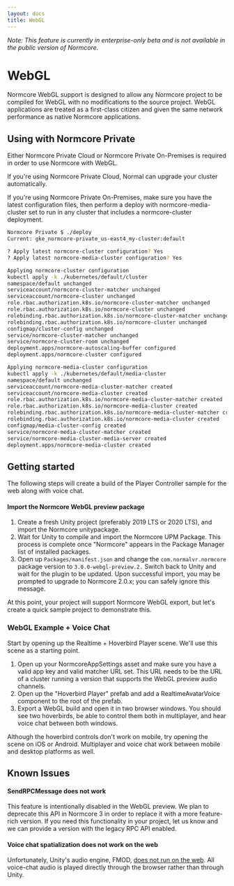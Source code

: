 ```yaml
---
layout: docs
title: WebGL
---
```

*Note: This feature is currently in enterprise-only beta and is not available in the public version of Normcore.*

# WebGL
Normcore WebGL support is designed to allow any Normcore project to be compiled for WebGL with no modifications to the source project. WebGL applications are treated as a first-class citizen and given the same network performance as native Normcore applications.

## Using with Normcore Private
Either Normcore Private Cloud or Normcore Private On-Premises is required in order to use Normcore with WebGL.

If you're using Normcore Private Cloud, Normal can upgrade your cluster automatically.

If you're using Normcore Private On-Premises, make sure you have the latest configuration files, then perform a deploy with normcore-media-cluster set to run in any cluster that includes a normcore-cluster deployment.

```bash
Normcore Private $ ./deploy
Current: gke_normcore-private_us-east4_my-cluster:default

? Apply latest normcore-cluster configuration? Yes
? Apply latest normcore-media-cluster configuration? Yes

Applying normcore-cluster configuration
kubectl apply -k ./kubernetes/default/cluster
namespace/default unchanged
serviceaccount/normcore-cluster-matcher unchanged
serviceaccount/normcore-cluster unchanged
role.rbac.authorization.k8s.io/normcore-cluster-matcher unchanged
role.rbac.authorization.k8s.io/normcore-cluster unchanged
rolebinding.rbac.authorization.k8s.io/normcore-cluster-matcher unchanged
rolebinding.rbac.authorization.k8s.io/normcore-cluster unchanged
configmap/cluster-config unchanged
service/normcore-cluster-matcher unchanged
service/normcore-cluster-room unchanged
deployment.apps/normcore-autoscaling-buffer configured
deployment.apps/normcore-cluster configured

Applying normcore-media-cluster configuration
kubectl apply -k ./kubernetes/default/media-cluster
namespace/default unchanged
serviceaccount/normcore-media-cluster-matcher created
serviceaccount/normcore-media-cluster created
role.rbac.authorization.k8s.io/normcore-media-cluster-matcher created
role.rbac.authorization.k8s.io/normcore-media-cluster created
rolebinding.rbac.authorization.k8s.io/normcore-media-cluster-matcher created
rolebinding.rbac.authorization.k8s.io/normcore-media-cluster created
configmap/media-cluster-config created
service/normcore-media-cluster-matcher created
service/normcore-media-cluster-media-server created
deployment.apps/normcore-media-cluster created
```

## Getting started

The following steps will create a build of the Player Controller sample for the web along with voice chat.

#### Import the Normcore WebGL preview package

1. Create a fresh Unity project (preferably 2019 LTS or 2020 LTS), and import the Normcore unitypackage.
2. Wait for Unity to compile and import the Normcore UPM Package. This process is complete once "Normcore" appears in the Package Manager list of installed packages.
3. Open up `Packages/manifest.json` and change the `com.normalvr.normcore` package version to `3.0.0-webgl-preview.2.` Switch back to Unity and wait for the plugin to be updated. Upon successful import, you may be prompted to upgrade to Normcore 2.0.x; you can safely ignore this message.

At this point, your project will support Normcore WebGL export, but let's create a quick sample project to demonstrate this.

### WebGL Example + Voice Chat

Start by opening up the Realtime + Hoverbird Player scene. We'll use this scene as a starting point.

1. Open up your NormcoreAppSettings asset and make sure you have a valid app key and valid matcher URL set. This URL needs to be the URL of a cluster running a version that supports the WebGL preview audio channels.
2. Open up the "Hoverbird Player" prefab and add a RealtimeAvatarVoice component to the root of the prefab.
3. Export a WebGL build and open it in two browser windows. You should see two hoverbirds, be able to control them both in multiplayer, and hear voice chat between both windows.

Although the hoverbird controls don't work on mobile, try opening the scene on iOS or Android. Multiplayer and voice chat work between mobile and desktop platforms as well.

## Known Issues

#### SendRPCMessage does not work
This feature is intentionally disabled in the WebGL preview. We plan to deprecate this API in Normcore 3 in order to replace it with a more feature-rich version. If you need this functionality in your project, let us know and we can provide a version with the legacy RPC API enabled.

#### Voice chat spatialization does not work on the web
Unfortunately, Unity's audio engine, FMOD, [does not run on the web](https://docs.unity3d.com/Manual/webgl-audio.html). All voice-chat audio is played directly through the browser rather than through Unity.
